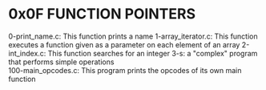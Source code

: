 # 0x0F FUNCTION POINTERS
0-print_name.c: This function prints a name
1-array_iterator.c: This function executes a function given as a parameter on each element of an array
2-int_index.c: This function searches for an integer
3-s: a "complex" program that performs simple operations\
100-main_opcodes.c: This program prints the opcodes of its own main function
